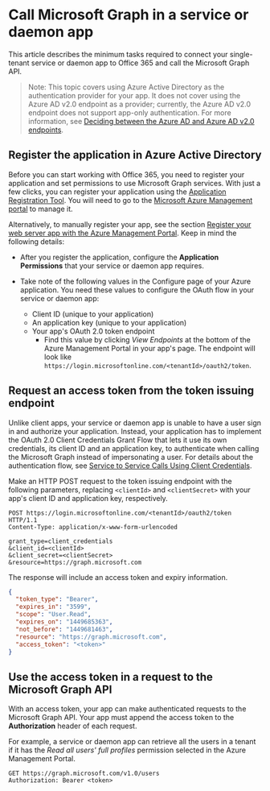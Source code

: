 # Call Microsoft Graph in a service or daemon app

This article describes the minimum tasks required to connect your single-tenant service or daemon app to Office 365 and call the Microsoft Graph API.

> Note: This topic covers using Azure Active Directory as the authentication provider for your app. It does not cover using the Azure AD v2.0 endpoint as a provider; currently, the Azure AD v2.0 endpoint does not support app-only authentication. For more information, see [Deciding between the Azure AD and Azure AD v2.0 endpoints](../auth_overview.md#deciding-between-azure-ad-and-the-v2-authentication-endpoint).


## Register the application in Azure Active Directory

Before you can start working with Office 365, you need to register your application and set permissions to use Microsoft Graph services.
With just a few clicks, you can register your application using the [Application Registration Tool](https://dev.office.com/app-registration). You will need to go to the [Microsoft Azure Management portal](https://manage.windowsazure.com) to manage it.

Alternatively, to manually register your app, see the section [Register your web server app with the Azure Management Portal](https://msdn.microsoft.com/en-us/office/office365/HowTo/add-common-consent-manually#bk_RegisterServerApp). Keep in mind the following details:

* After you register the application, configure the **Application Permissions** that your service or daemon app requires.

- Take note of the following values in the Configure page of your Azure application. You need these values to configure the OAuth flow in your service or daemon app:

	* Client ID (unique to your application)
	* An application key (unique to your application)
	* Your app's OAuth 2.0 token endpoint
	  * Find this value by clicking *View Endpoints* at the bottom of the Azure Management Portal in your app's page. The endpoint will look like `https://login.microsoftonline.com/<tenantId>/oauth2/token`.

## Request an access token from the token issuing endpoint

Unlike client apps, your service or daemon app is unable to have a user sign in and authorize your application. Instead, your application has to implement the OAuth 2.0 Client Credentials Grant Flow that lets it use its own credentials, its client ID and an application key, to authenticate when calling the Microsoft Graph instead of impersonating a user. For details about the authentication flow, see [Service to Service Calls Using Client Credentials](https://msdn.microsoft.com/en-us/library/azure/dn645543.aspx).

Make an HTTP POST request to the token issuing endpoint with the following parameters, replacing `<clientId>` and `<clientSecret>` with your app's client ID and application key, respectively.

```http
POST https://login.microsoftonline.com/<tenantId>/oauth2/token HTTP/1.1
Content-Type: application/x-www-form-urlencoded

grant_type=client_credentials
&client_id=<clientId>
&client_secret=<clientSecret>
&resource=https://graph.microsoft.com
```

The response will include an access token and expiry information.

```json
{ 
  "token_type": "Bearer",
  "expires_in": "3599",
  "scope": "User.Read",
  "expires_on": "1449685363",
  "not_before": "1449681463",
  "resource": "https://graph.microsoft.com",
  "access_token": "<token>"
}
```

## Use the access token in a request to the Microsoft Graph API

With an access token, your app can make authenticated requests to the Microsoft Graph API. Your app must append the access token to the **Authorization** header of each request.

For example, a service or daemon app can retrieve all the users in a tenant if it has the *Read all users' full profiles* permission selected in the Azure Management Portal. 

```http
GET https://graph.microsoft.com/v1.0/users
Authorization: Bearer <token>
```

